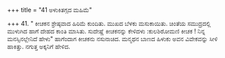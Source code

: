 +++
title = "41 ಅಳುಕಿತಗ್ಗದ ಮಹಿಮೆ"

+++
41.  " ಕೀಚಕನ ಶ್ರೇಷ್ಠವಾದ ಹಿರಿಮೆ ಕುಂದಿತು. ಮುಖದ ಬೆಳಕು ಮಸುಕಾಯಿತು.  ಚಿಂತೆಯ ಸಮುದ್ರದಲ್ಲಿ ಮುಳುಗಿದ ಹಾಗೆ ದೇಹದ ಕಾಂತಿ ಮಾಸಿತು.  ಸುದೇಷ್ಣೆ ಕೀಚಕನನ್ನು ಕೇಳಿದಳು :ಕುಲಶಿರೋಮಣಿ ಕೀಚಕ !  ನಿನ್ನ ಮನಸ್ಸಿನಲ್ಲೇನಿದೆ ಹೇಳು" ಹಾಗೆಂದಾಗ ಕೀಚಕನು ನಸುನಾಚಿದ. ಮನ್ಮಥನ ಬಾಣದ ಹಿಳುಕು ಅವನ ವಿವೇಕವನ್ನು ಸೀಳಿ ಹಾಕಿತ್ತು. ನಗುತ್ತ ಅಕ್ಕನಿಗೆ ಹೇಳಿದ.